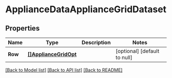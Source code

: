 # ApplianceDataApplianceGridDataset

## Properties
Name | Type | Description | Notes
------------ | ------------- | ------------- | -------------
**Row** | [**[]ApplianceGridOpt**](ApplianceGrid_opt.md) |  | [optional] [default to null]

[[Back to Model list]](../README.md#documentation-for-models) [[Back to API list]](../README.md#documentation-for-api-endpoints) [[Back to README]](../README.md)

